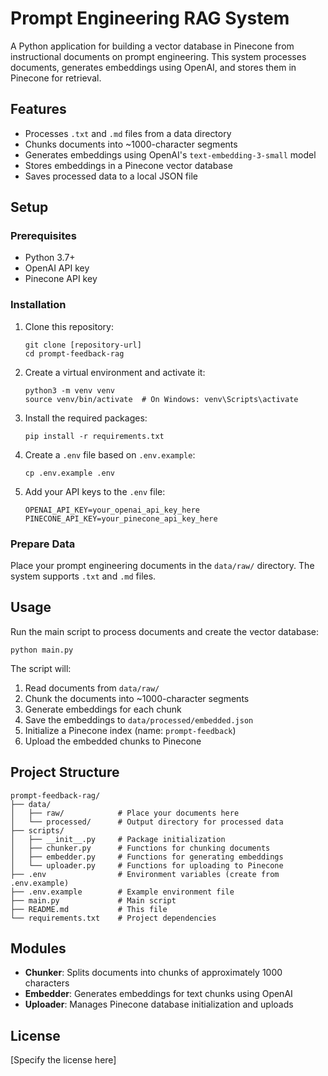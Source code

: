 # Prompt Engineering RAG System

A Python application for building a vector database in Pinecone from instructional documents on prompt engineering. This system processes documents, generates embeddings using OpenAI, and stores them in Pinecone for retrieval.

## Features

- Processes `.txt` and `.md` files from a data directory
- Chunks documents into ~1000-character segments
- Generates embeddings using OpenAI's `text-embedding-3-small` model
- Stores embeddings in a Pinecone vector database
- Saves processed data to a local JSON file

## Setup

### Prerequisites

- Python 3.7+
- OpenAI API key
- Pinecone API key

### Installation

1. Clone this repository:

   ```
   git clone [repository-url]
   cd prompt-feedback-rag
   ```

2. Create a virtual environment and activate it:

   ```
   python3 -m venv venv
   source venv/bin/activate  # On Windows: venv\Scripts\activate
   ```

3. Install the required packages:

   ```
   pip install -r requirements.txt
   ```

4. Create a `.env` file based on `.env.example`:

   ```
   cp .env.example .env
   ```

5. Add your API keys to the `.env` file:
   ```
   OPENAI_API_KEY=your_openai_api_key_here
   PINECONE_API_KEY=your_pinecone_api_key_here
   ```

### Prepare Data

Place your prompt engineering documents in the `data/raw/` directory. The system supports `.txt` and `.md` files.

## Usage

Run the main script to process documents and create the vector database:

```
python main.py
```

The script will:

1. Read documents from `data/raw/`
2. Chunk the documents into ~1000-character segments
3. Generate embeddings for each chunk
4. Save the embeddings to `data/processed/embedded.json`
5. Initialize a Pinecone index (name: `prompt-feedback`)
6. Upload the embedded chunks to Pinecone

## Project Structure

```
prompt-feedback-rag/
├── data/
│   ├── raw/            # Place your documents here
│   └── processed/      # Output directory for processed data
├── scripts/
│   ├── __init__.py     # Package initialization
│   ├── chunker.py      # Functions for chunking documents
│   ├── embedder.py     # Functions for generating embeddings
│   └── uploader.py     # Functions for uploading to Pinecone
├── .env                # Environment variables (create from .env.example)
├── .env.example        # Example environment file
├── main.py             # Main script
├── README.md           # This file
└── requirements.txt    # Project dependencies
```

## Modules

- **Chunker**: Splits documents into chunks of approximately 1000 characters
- **Embedder**: Generates embeddings for text chunks using OpenAI
- **Uploader**: Manages Pinecone database initialization and uploads

## License

[Specify the license here]
